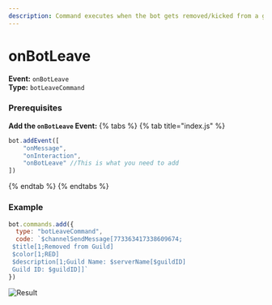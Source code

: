 ```yaml
---
description: Command executes when the bot gets removed/kicked from a guild. 
---
```

# onBotLeave
**Event:** `onBotLeave`\
**Type:** `botLeaveCommand`

### Prerequisites 
**Add the `onBotLeave` Event:**
{% tabs %} {% tab title="index.js" %}
```javascript
bot.addEvent([
    "onMessage",
    "onInteraction",
    "onBotLeave" //This is what you need to add
])
```
{% endtab %} {% endtabs %}

### Example
```javascript
bot.commands.add({
  type: "botLeaveCommand",
  code: `$channelSendMessage[773363417338609674;
 $title[1;Removed from Guild]
 $color[1;RED]
 $description[1;Guild Name: $serverName[$guildID]
 Guild ID: $guildID]]`
})
```
![Result](https://user-images.githubusercontent.com/69215413/138603507-800dd48d-b008-47ca-a4a6-046bf71375e8.png)